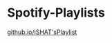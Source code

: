 # Spotify-Playlists
<a href="https://my-spotilist.netlify.app/" title="Playlist">github.io/iSHAT'sPlaylist</a>

